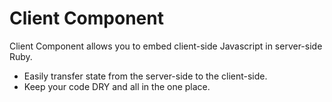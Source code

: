 # Client Component

Client Component allows you to embed client-side Javascript in server-side Ruby.

* Easily transfer state from the server-side to the client-side.
* Keep your code DRY and all in the one place.
